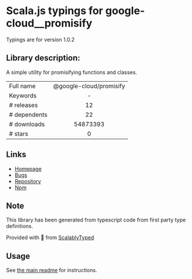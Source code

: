 
# Scala.js typings for google-cloud__promisify

Typings are for version 1.0.2

## Library description:
A simple utility for promisifying functions and classes.

|                    |                 |
| ------------------ | :-------------: |
| Full name          | @google-cloud/promisify |
| Keywords           | - |
| # releases         | 12 |
| # dependents       | 22 |
| # downloads        | 54873393 |
| # stars            | 0 |

## Links
- [Homepage](https://github.com/googleapis/nodejs-promisify#readme)
- [Bugs](https://github.com/googleapis/nodejs-promisify/issues)
- [Repository](https://github.com/googleapis/nodejs-promisify)
- [Npm](https://www.npmjs.com/package/%40google-cloud%2Fpromisify)
    


## Note
This library has been generated from typescript code from first party type definitions.

Provided with :purple_heart: from [ScalablyTyped](https://github.com/oyvindberg/ScalablyTyped)

## Usage
See [the main readme](../../readme.md) for instructions.


